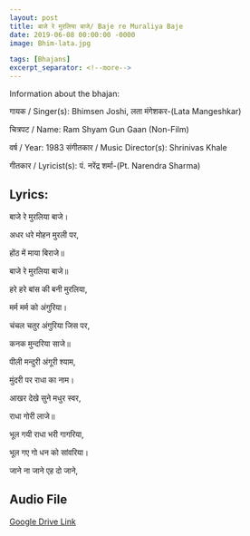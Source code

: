 ```yaml
---
layout: post
title: बाजे रे मुरलिया बाजे/ Baje re Muraliya Baje
date: 2019-06-08 00:00:00 -0000
image: Bhim-lata.jpg

tags: [Bhajans]
excerpt_separator: <!--more-->
---
```

<!--more-->

Information about the bhajan:


गायक / Singer(s): Bhimsen Joshi,  लता मंगेशकर-(Lata Mangeshkar)

चित्रपट / Name: Ram Shyam Gun Gaan (Non-Film)

वर्ष / Year: 1983 
संगीतकार / Music Director(s): Shrinivas Khale

गीतकार / Lyricist(s): पं. नरेंद्र शर्मा-(Pt. Narendra Sharma) 




## Lyrics: 


बाजे रे मुरलिया बाजे।

अधर धरे मोहन मुरली पर,

होंठ में माया बिराजे॥

बाजे रे मुरलिया बाजे॥



हरे हरे बांस की बनी मुरलिया,

मर्म मर्म को अंगुरिया।

चंचल चतुर अंगुरिया जिस पर,

कनक मुन्दरिया साजे॥



पीली मन्दुरी अंगूरी श्याम,

मुंदरी पर राधा का नाम।

आखर देखे सुने मधुर स्वर,

राधा गोरी लाजे॥



भूल गयी राधा भरी गागरिया,

भूल गए गो धन को सांवरिया।

जाने ना जाने एह दो जाने,




## Audio File



[Google Drive Link][Google Drive Link]

[Google Drive Link]: https://drive.google.com/open?id=1SeCMWd1j-d8O6mkTh-DTvZIpZeAoops9

